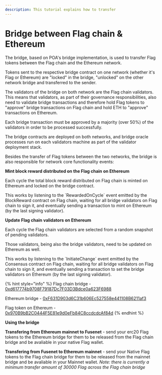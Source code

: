 ```yaml
---
description: This tutorial explains how to transfer
---
```


# Bridge between Flag chain & Ethereum

The bridge, based on POA's bridge implementation, is used to transfer Flag tokens between the Flag chain and the Ethereum network.

Tokens sent to the respective bridge contract on one network \(whether it's Flag or Ethereum\) are "locked" in the bridge, "unlocked" on the other network bridge and transferred to the sender.

The validators of the bridge on both network are the Flag chain validators. This means that validators, as part of their governance responsibilities, also need to validate bridge transactions and therefore hold Flag tokens to "approve" bridge transactions on Flag chain and hold ETH to "approve" transactions on Ethereum.

Each bridge transaction must be approved by a majority \(over 50%\) of the validators in order to be processed successfully.

The bridge contracts are deployed on both networks, and bridge oracle processes run on each validators machine as part of the validator deployment stack.

Besides the transfer of Flag tokens between the two networks, the bridge is also responsible for network core functionality events:

**Mint block reward distributed on the Flag chain on Ethereum**

Each cycle the total block reward distributed on Flag chain is minted on Ethereum and locked on the bridge contract.

This works by listening to the \`RewardedOnCycle\` event emitted by the BlockReward contract on Flag chain, waiting for all bridge validators on Flag chain to sign it, and eventually sending a transaction to mint on Ethereum \(by the last signing validator\).

**Update Flag chain validators on Ethereum**

Each cycle the Flag chain validators are selected from a random snapshot of pending validators.

Those validators, being also the bridge validators, need to be updated on Ethereum as well.

This works by listening to the \`InitiateChange\` event emitted by the Consensus contract on Flag chain, waiting for all bridge validators on Flag chain to sign it, and eventually sending a transaction to set the bridge validators on Ethereum \(by the last signing validator\).

{% hint style="info" %}
Flag chain bridge - [0xd617774b9708F79187Dc7F03D3Bdce0a623F6988](https://flagscan.xyz/address/0xd617774b9708f79187dc7f03d3bdce0a623f6988)

Ethereum bridge - [0xF631D903d6C31b606Ec527558e441108B6211af3](https://etherscan.io/address/0xF631D903d6C31b606Ec527558e441108B6211af3)

Flag token on Ethereum - [0x970B9bB2C0444F5E81e9d0eFb84C8ccdcdcAf84d](https://etherscan.io/token/0x970B9bB2C0444F5E81e9d0eFb84C8ccdcdcAf84d)
{% endhint %}

**Using the bridge**

**Transfering from Ethereum mainnet to Fusenet** - send your erc20 Flag tokens to the Ethereum bridge for them to be released from the Flag chain bridge and be avaliable in your native Flag wallet.

**Transfering from Fusenet to Ethereum mainnet** - send your Native Flag tokens to the Flag chain bridge for them to be released from the mainnet bridge and be avaliable in your Mainnet wallet. _Note: there is currently a minimum transfer amount of 30000 Flag across the Flag chain bridge_


